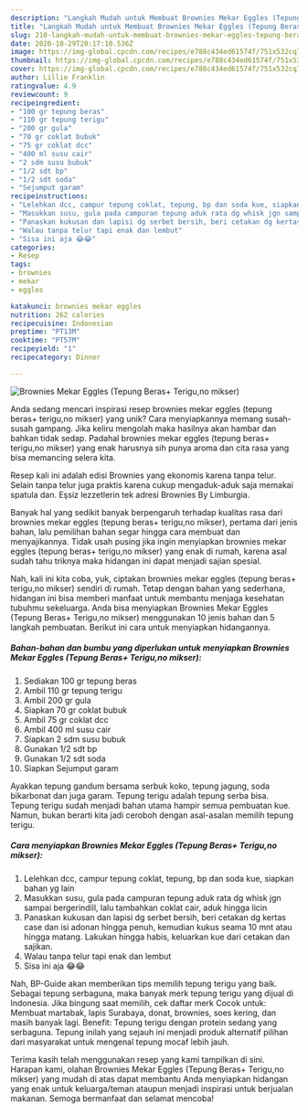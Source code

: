 ```yaml
---
description: "Langkah Mudah untuk Membuat Brownies Mekar Eggles (Tepung Beras+ Terigu,no mikser), Sempurna"
title: "Langkah Mudah untuk Membuat Brownies Mekar Eggles (Tepung Beras+ Terigu,no mikser), Sempurna"
slug: 210-langkah-mudah-untuk-membuat-brownies-mekar-eggles-tepung-beras-terigu-no-mikser-sempurna
date: 2020-10-29T20:17:10.536Z
image: https://img-global.cpcdn.com/recipes/e788c434ed61574f/751x532cq70/brownies-mekar-eggles-tepung-beras-teriguno-mikser-foto-resep-utama.jpg
thumbnail: https://img-global.cpcdn.com/recipes/e788c434ed61574f/751x532cq70/brownies-mekar-eggles-tepung-beras-teriguno-mikser-foto-resep-utama.jpg
cover: https://img-global.cpcdn.com/recipes/e788c434ed61574f/751x532cq70/brownies-mekar-eggles-tepung-beras-teriguno-mikser-foto-resep-utama.jpg
author: Lillie Franklin
ratingvalue: 4.9
reviewcount: 9
recipeingredient:
- "100 gr tepung beras"
- "110 gr tepung terigu"
- "200 gr gula"
- "70 gr coklat bubuk"
- "75 gr coklat dcc"
- "400 ml susu cair"
- "2 sdm susu bubuk"
- "1/2 sdt bp"
- "1/2 sdt soda"
- "Sejumput garam"
recipeinstructions:
- "Lelehkan dcc, campur tepung coklat, tepung, bp dan soda kue, siapkan bahan yg lain"
- "Masukkan susu, gula pada campuran tepung aduk rata dg whisk jgn sampai bergerindill, lalu tambahkan coklat cair, aduk hingga licin"
- "Panaskan kukusan dan lapisi dg serbet bersih, beri cetakan dg kertas case dan isi adonan hingga penuh, kemudian kukus seama 10 mnt atau hingga matang. Lakukan hingga habis, keluarkan kue dari cetakan dan sajikan."
- "Walau tanpa telur tapi enak dan lembut"
- "Sisa ini aja 😂😂"
categories:
- Resep
tags:
- brownies
- mekar
- eggles

katakunci: brownies mekar eggles 
nutrition: 262 calories
recipecuisine: Indonesian
preptime: "PT13M"
cooktime: "PT57M"
recipeyield: "1"
recipecategory: Dinner

---
```



![Brownies Mekar Eggles (Tepung Beras+ Terigu,no mikser)](https://img-global.cpcdn.com/recipes/e788c434ed61574f/751x532cq70/brownies-mekar-eggles-tepung-beras-teriguno-mikser-foto-resep-utama.jpg)

Anda sedang mencari inspirasi resep brownies mekar eggles (tepung beras+ terigu,no mikser) yang unik? Cara menyiapkannya memang susah-susah gampang. Jika keliru mengolah maka hasilnya akan hambar dan bahkan tidak sedap. Padahal brownies mekar eggles (tepung beras+ terigu,no mikser) yang enak harusnya sih punya aroma dan cita rasa yang bisa memancing selera kita.

Resep kali ini adalah edisi Brownies yang ekonomis karena tanpa telur. Selain tanpa telur juga praktis karena cukup mengaduk-aduk saja memakai spatula dan. Eşsiz lezzetlerin tek adresi Brownies By Limburgia.

Banyak hal yang sedikit banyak berpengaruh terhadap kualitas rasa dari brownies mekar eggles (tepung beras+ terigu,no mikser), pertama dari jenis bahan, lalu pemilihan bahan segar hingga cara membuat dan menyajikannya. Tidak usah pusing jika ingin menyiapkan brownies mekar eggles (tepung beras+ terigu,no mikser) yang enak di rumah, karena asal sudah tahu triknya maka hidangan ini dapat menjadi sajian spesial.


Nah, kali ini kita coba, yuk, ciptakan brownies mekar eggles (tepung beras+ terigu,no mikser) sendiri di rumah. Tetap dengan bahan yang sederhana, hidangan ini bisa memberi manfaat untuk membantu menjaga kesehatan tubuhmu sekeluarga. Anda bisa menyiapkan Brownies Mekar Eggles (Tepung Beras+ Terigu,no mikser) menggunakan 10 jenis bahan dan 5 langkah pembuatan. Berikut ini cara untuk menyiapkan hidangannya.

<!--inarticleads1-->

##### Bahan-bahan dan bumbu yang diperlukan untuk menyiapkan Brownies Mekar Eggles (Tepung Beras+ Terigu,no mikser):

1. Sediakan 100 gr tepung beras
1. Ambil 110 gr tepung terigu
1. Ambil 200 gr gula
1. Siapkan 70 gr coklat bubuk
1. Ambil 75 gr coklat dcc
1. Ambil 400 ml susu cair
1. Siapkan 2 sdm susu bubuk
1. Gunakan 1/2 sdt bp
1. Gunakan 1/2 sdt soda
1. Siapkan Sejumput garam


Ayakkan tepung gandum bersama serbuk koko, tepung jagung, soda bikarbonat dan juga garam. Tepung terigu adalah tepung serba bisa. Tepung terigu sudah menjadi bahan utama hampir semua pembuatan kue. Namun, bukan berarti kita jadi ceroboh dengan asal-asalan memilih tepung terigu. 

<!--inarticleads2-->

##### Cara menyiapkan Brownies Mekar Eggles (Tepung Beras+ Terigu,no mikser):

1. Lelehkan dcc, campur tepung coklat, tepung, bp dan soda kue, siapkan bahan yg lain
1. Masukkan susu, gula pada campuran tepung aduk rata dg whisk jgn sampai bergerindill, lalu tambahkan coklat cair, aduk hingga licin
1. Panaskan kukusan dan lapisi dg serbet bersih, beri cetakan dg kertas case dan isi adonan hingga penuh, kemudian kukus seama 10 mnt atau hingga matang. Lakukan hingga habis, keluarkan kue dari cetakan dan sajikan.
1. Walau tanpa telur tapi enak dan lembut
1. Sisa ini aja 😂😂


Nah, BP-Guide akan memberikan tips memilih tepung terigu yang baik. Sebagai tepung serbaguna, maka banyak merk tepung terigu yang dijual di Indonesia. Jika bingung saat memilih, cek daftar merk Cocok untuk: Membuat martabak, lapis Surabaya, donat, brownies, soes kering, dan masih banyak lagi. Benefit: Tepung terigu dengan protein sedang yang serbaguna. Tepung inilah yang sejauh ini menjadi produk alternatif pilihan dari masyarakat untuk mengenal tepung mocaf lebih jauh. 

Terima kasih telah menggunakan resep yang kami tampilkan di sini. Harapan kami, olahan Brownies Mekar Eggles (Tepung Beras+ Terigu,no mikser) yang mudah di atas dapat membantu Anda menyiapkan hidangan yang enak untuk keluarga/teman ataupun menjadi inspirasi untuk berjualan makanan. Semoga bermanfaat dan selamat mencoba!
